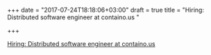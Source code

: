 +++
date = "2017-07-24T18:18:06+03:00"
draft = true
title = "Hiring: Distributed software engineer at containo.us "

+++

<p><a href="https://containo.us/#jobs">Hiring: Distributed software engineer at containo.us </a></p>